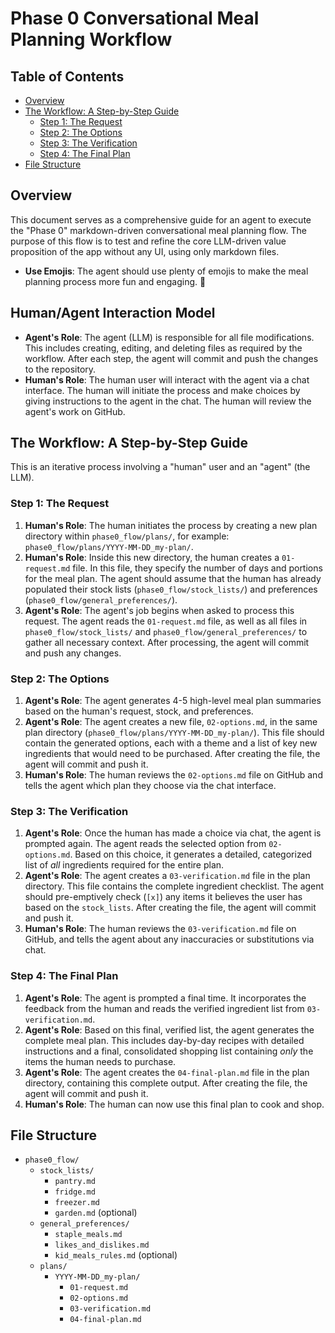 # Phase 0 Conversational Meal Planning Workflow

## Table of Contents
- [Overview](#overview)
- [The Workflow: A Step-by-Step Guide](#the-workflow-a-step-by-step-guide)
  - [Step 1: The Request](#step-1-the-request)
  - [Step 2: The Options](#step-2-the-options)
  - [Step 3: The Verification](#step-3-the-verification)
  - [Step 4: The Final Plan](#step-4-the-final-plan)
- [File Structure](#file-structure)

## Overview
This document serves as a comprehensive guide for an agent to execute the "Phase 0" markdown-driven conversational meal planning flow. The purpose of this flow is to test and refine the core LLM-driven value proposition of the app without any UI, using only markdown files.

- **Use Emojis**: The agent should use plenty of emojis to make the meal planning process more fun and engaging. 🥳

## Human/Agent Interaction Model

- **Agent's Role**: The agent (LLM) is responsible for all file modifications. This includes creating, editing, and deleting files as required by the workflow. After each step, the agent will commit and push the changes to the repository.
- **Human's Role**: The human user will interact with the agent via a chat interface. The human will initiate the process and make choices by giving instructions to the agent in the chat. The human will review the agent's work on GitHub.

## The Workflow: A Step-by-Step Guide

This is an iterative process involving a "human" user and an "agent" (the LLM).

### Step 1: The Request
1.  **Human's Role**: The human initiates the process by creating a new plan directory within `phase0_flow/plans/`, for example: `phase0_flow/plans/YYYY-MM-DD_my-plan/`.
2.  **Human's Role**: Inside this new directory, the human creates a `01-request.md` file. In this file, they specify the number of days and portions for the meal plan. The agent should assume that the human has already populated their stock lists (`phase0_flow/stock_lists/`) and preferences (`phase0_flow/general_preferences/`).
3.  **Agent's Role**: The agent's job begins when asked to process this request. The agent reads the `01-request.md` file, as well as all files in `phase0_flow/stock_lists/` and `phase0_flow/general_preferences/` to gather all necessary context. After processing, the agent will commit and push any changes.

### Step 2: The Options
1.  **Agent's Role**: The agent generates 4-5 high-level meal plan summaries based on the human's request, stock, and preferences.
2.  **Agent's Role**: The agent creates a new file, `02-options.md`, in the same plan directory (`phase0_flow/plans/YYYY-MM-DD_my-plan/`). This file should contain the generated options, each with a theme and a list of key new ingredients that would need to be purchased. After creating the file, the agent will commit and push it.
3.  **Human's Role**: The human reviews the `02-options.md` file on GitHub and tells the agent which plan they choose via the chat interface.

### Step 3: The Verification
1.  **Agent's Role**: Once the human has made a choice via chat, the agent is prompted again. The agent reads the selected option from `02-options.md`. Based on this choice, it generates a detailed, categorized list of *all* ingredients required for the entire plan.
2.  **Agent's Role**: The agent creates a `03-verification.md` file in the plan directory. This file contains the complete ingredient checklist. The agent should pre-emptively check (`[x]`) any items it believes the user has based on the `stock_lists`. After creating the file, the agent will commit and push it.
3.  **Human's Role**: The human reviews the `03-verification.md` file on GitHub, and tells the agent about any inaccuracies or substitutions via chat.

### Step 4: The Final Plan
1.  **Agent's Role**: The agent is prompted a final time. It incorporates the feedback from the human and reads the verified ingredient list from `03-verification.md`.
2.  **Agent's Role**: Based on this final, verified list, the agent generates the complete meal plan. This includes day-by-day recipes with detailed instructions and a final, consolidated shopping list containing *only* the items the human needs to purchase.
3.  **Agent's Role**: The agent creates the `04-final-plan.md` file in the plan directory, containing this complete output. After creating the file, the agent will commit and push it.
4.  **Human's Role**: The human can now use this final plan to cook and shop.

## File Structure
- `phase0_flow/`
  - `stock_lists/`
    - `pantry.md`
    - `fridge.md`
    - `freezer.md`
    - `garden.md` (optional)
  - `general_preferences/`
    - `staple_meals.md`
    - `likes_and_dislikes.md`
    - `kid_meals_rules.md` (optional)
  - `plans/`
    - `YYYY-MM-DD_my-plan/`
      - `01-request.md`
      - `02-options.md`
      - `03-verification.md`
      - `04-final-plan.md`